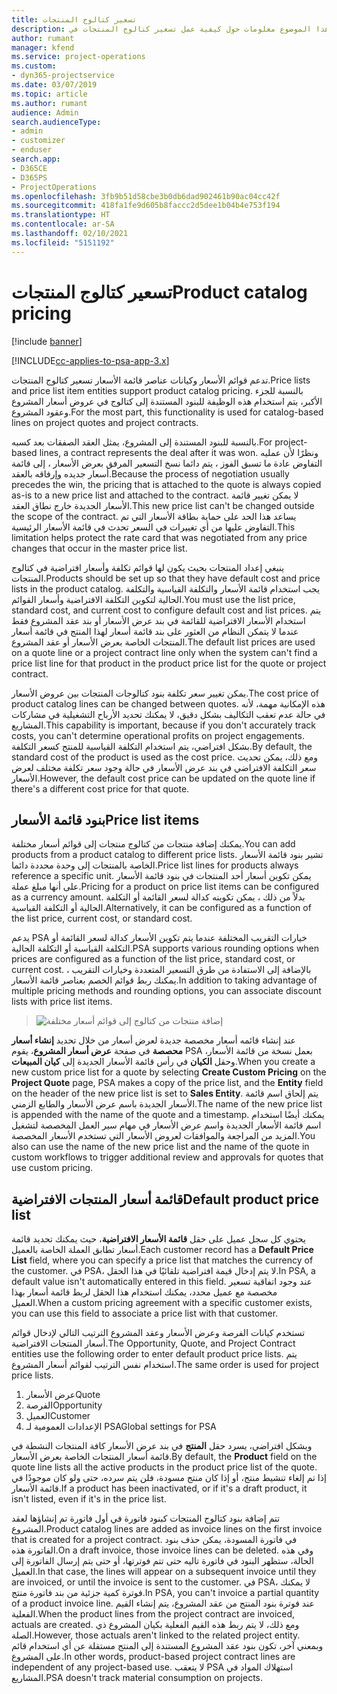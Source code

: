 ```yaml
---
title: تسعير كتالوج المنتجات
description: يقدم هذا الموضوع معلومات حول كيفية عمل تسعير كتالوج المنتجات في Dynamics 365 Project Service Automation (PSA).
author: rumant
manager: kfend
ms.service: project-operations
ms.custom:
- dyn365-projectservice
ms.date: 03/07/2019
ms.topic: article
ms.author: rumant
audience: Admin
search.audienceType:
- admin
- customizer
- enduser
search.app:
- D365CE
- D365PS
- ProjectOperations
ms.openlocfilehash: 3fb9b51d58cbe3b0db6dad902461b90ac04cc42f
ms.sourcegitcommit: 418fa1fe9d605b8faccc2d5dee1b04b4e753f194
ms.translationtype: HT
ms.contentlocale: ar-SA
ms.lasthandoff: 02/10/2021
ms.locfileid: "5151192"
---
```

# <a name="product-catalog-pricing"></a><span data-ttu-id="0045b-103">تسعير كتالوج المنتجات</span><span class="sxs-lookup"><span data-stu-id="0045b-103">Product catalog pricing</span></span> 

[!include [banner](../includes/psa-now-project-operations.md)]

[!INCLUDE[cc-applies-to-psa-app-3.x](../includes/cc-applies-to-psa-app-3x.md)]


<span data-ttu-id="0045b-104">تدعم قوائم الأسعار وكيانات عناصر قائمة الأسعار تسعير كتالوج المنتجات.</span><span class="sxs-lookup"><span data-stu-id="0045b-104">Price lists and price list item entities support product catalog pricing.</span></span> <span data-ttu-id="0045b-105">بالنسبة للجزء الأكبر، يتم استخدام هذه الوظيفة للبنود المستندة إلى كتالوج في عروض أسعار المشروع وعقود المشروع.</span><span class="sxs-lookup"><span data-stu-id="0045b-105">For the most part, this functionality is used for catalog-based lines on project quotes and project contracts.</span></span>

<span data-ttu-id="0045b-106">بالنسبة للبنود المستندة إلى المشروع، يمثل العقد الصفقات بعد كسبه.</span><span class="sxs-lookup"><span data-stu-id="0045b-106">For project-based lines, a contract represents the deal after it was won.</span></span> <span data-ttu-id="0045b-107">ونظرًا لأن عمليه التفاوض عادة ما تسبق الفوز ، يتم دائما نسخ التسعير المرفق بعرض الأسعار ، إلى قائمة أسعار جديده وإرفاقه بالعقد.</span><span class="sxs-lookup"><span data-stu-id="0045b-107">Because the process of negotiation usually precedes the win, the pricing that is attached to the quote is always copied as-is to a new price list and attached to the contract.</span></span> <span data-ttu-id="0045b-108">لا يمكن تغيير قائمة الأسعار الجديدة خارج نطاق العقد.</span><span class="sxs-lookup"><span data-stu-id="0045b-108">This new price list can't be changed outside the scope of the contract.</span></span> <span data-ttu-id="0045b-109">يساعد هذا الحد على حماية بطاقة الأسعار التي تم التفاوض عليها من أي تغييرات في السعر تحدث في قائمة الأسعار الرئيسية.</span><span class="sxs-lookup"><span data-stu-id="0045b-109">This limitation helps protect the rate card that was negotiated from any price changes that occur in the master price list.</span></span>

<span data-ttu-id="0045b-110">ينبغي إعداد المنتجات بحيث يكون لها قوائم تكلفة وأسعار افتراضية في كتالوج المنتجات.</span><span class="sxs-lookup"><span data-stu-id="0045b-110">Products should be set up so that they have default cost and price lists in the product catalog.</span></span> <span data-ttu-id="0045b-111">يجب استخدام قائمة الأسعار والتكلفة القياسية والتكلفة الحالية لتكوين التكلفة الافتراضية وأسعار القوائم.</span><span class="sxs-lookup"><span data-stu-id="0045b-111">You must use the list price, standard cost, and current cost to configure default cost and list prices.</span></span> <span data-ttu-id="0045b-112">يتم استخدام الأسعار الافتراضية للقائمة في بند عرض الأسعار أو بند عقد المشروع فقط عندما لا يتمكن النظام من العثور على بند قائمة أسعار لهذا المنتج في قائمة أسعار المنتجات الخاصة بعرض الأسعار أو عقد المشروع.</span><span class="sxs-lookup"><span data-stu-id="0045b-112">The default list prices are used on a quote line or a project contract line only when the system can't find a price list line for that product in the product price list for the quote or project contract.</span></span>

<span data-ttu-id="0045b-113">يمكن تغيير سعر تكلفة بنود كتالوجات المنتجات بين عروض الأسعار.</span><span class="sxs-lookup"><span data-stu-id="0045b-113">The cost price of product catalog lines can be changed between quotes.</span></span> <span data-ttu-id="0045b-114">هذه الإمكانية مهمة، لأنه في حالة عدم تعقب التكاليف بشكل دقيق، لا يمكنك تحديد الأرباح التشغيلية في مشاركات المشاريع.</span><span class="sxs-lookup"><span data-stu-id="0045b-114">This capability is important, because if you don't accurately track costs, you can't determine operational profits on project engagements.</span></span> <span data-ttu-id="0045b-115">بشكل افتراضي، يتم استخدام التكلفة القياسية للمنتج كسعر التكلفة.</span><span class="sxs-lookup"><span data-stu-id="0045b-115">By default, the standard cost of the product is used as the cost price.</span></span> <span data-ttu-id="0045b-116">ومع ذلك، يمكن تحديث سعر التكلفة الافتراضي في بند عرض الأسعار في حالة وجود سعر تكلفة مختلف لعرض الأسعار.</span><span class="sxs-lookup"><span data-stu-id="0045b-116">However, the default cost price can be updated on the quote line if there's a different cost price for that quote.</span></span>

## <a name="price-list-items"></a><span data-ttu-id="0045b-117">بنود قائمة الأسعار</span><span class="sxs-lookup"><span data-stu-id="0045b-117">Price list items</span></span>

<span data-ttu-id="0045b-118">يمكنك إضافة منتجات من كتالوج منتجات إلى قوائم أسعار مختلفة.</span><span class="sxs-lookup"><span data-stu-id="0045b-118">You can add products from a product catalog to different price lists.</span></span> <span data-ttu-id="0045b-119">تشير بنود قائمة الأسعار الخاصة بالمنتجات إلى وحدة محددة دائما.</span><span class="sxs-lookup"><span data-stu-id="0045b-119">Price list lines for products always reference a specific unit.</span></span> <span data-ttu-id="0045b-120">يمكن تكوين أسعار أحد المنتجات في بنود قائمة الأسعار على أنها مبلغ عملة.</span><span class="sxs-lookup"><span data-stu-id="0045b-120">Pricing for a product on price list items can be configured as a currency amount.</span></span> <span data-ttu-id="0045b-121">بدلاً من ذلك ، يمكن تكوينه كدالة لسعر القائمة أو التكلفة الحالية أو التكلفة القياسية.</span><span class="sxs-lookup"><span data-stu-id="0045b-121">Alternatively, it can be configured as a function of the list price, current cost, or standard cost.</span></span>

<span data-ttu-id="0045b-122">يدعم PSA خيارات التقريب المختلفة عندما يتم تكوين الأسعار كدالة لسعر القائمة أو التكلفة القياسية أو التكلفة الحالية.</span><span class="sxs-lookup"><span data-stu-id="0045b-122">PSA supports various rounding options when prices are configured as a function of the list price, standard cost, or current cost.</span></span> <span data-ttu-id="0045b-123">بالإضافة إلى الاستفادة من طرق التسعير المتعددة وخيارات التقريب ، يمكنك ربط قوائم الخصم بعناصر قائمة الأسعار.</span><span class="sxs-lookup"><span data-stu-id="0045b-123">In addition to taking advantage of multiple pricing methods and rounding options, you can associate discount lists with price list items.</span></span> 

> ![إضافة منتجات من كتالوج إلى قوائم أسعار مختلفة](media/basic-guide-16.png)

<span data-ttu-id="0045b-125">عند إنشاء قائمه أسعار مخصصة جديدة لعرض أسعار من خلال تحديد **إنشاء أسعار محصصة** في صفحة **عرض أسعار المشروع**، يقوم PSA بعمل نسخة من قائمة الأسعار، وحقل **الكيان** في رأس قائمة الأسعار الجديدة إلى **كيان المبيعات**.</span><span class="sxs-lookup"><span data-stu-id="0045b-125">When you create a new custom price list for a quote by selecting **Create Custom Pricing** on the **Project Quote** page, PSA makes a copy of the price list, and the **Entity** field on the header of the new price list is set to **Sales Entity**.</span></span> <span data-ttu-id="0045b-126">يتم إلحاق اسم قائمة الأسعار الجديدة باسم عرض الأسعار والطابع الزمني.</span><span class="sxs-lookup"><span data-stu-id="0045b-126">The name of the new price list is appended with the name of the quote and a timestamp.</span></span> <span data-ttu-id="0045b-127">يمكنك أيضًا استخدام اسم قائمة الأسعار الجديدة واسم عرض الأسعار في مهام سير العمل المخصصة لتشغيل المزيد من المراجعة والموافقات لعروض الأسعار التي تستخدم الأسعار المخصصة.</span><span class="sxs-lookup"><span data-stu-id="0045b-127">You also can use the name of the new price list and the name of the quote in custom workflows to trigger additional review and approvals for quotes that use custom pricing.</span></span>

 
## <a name="default-product-price-list"></a><span data-ttu-id="0045b-128">قائمة أسعار المنتجات الافتراضية</span><span class="sxs-lookup"><span data-stu-id="0045b-128">Default product price list</span></span>
<span data-ttu-id="0045b-129">يحتوي كل سجل عميل على حقل **قائمة الأسعار الافتراضية**، حيث يمكنك تحديد قائمة أسعار تطابق العملة الخاصة بالعميل.</span><span class="sxs-lookup"><span data-stu-id="0045b-129">Each customer record has a **Default Price List** field, where you can specify a price list that matches the currency of the customer.</span></span> <span data-ttu-id="0045b-130">في PSA، لا يتم إدخال قيمة افتراضية تلقائيًا في هذا الحقل.</span><span class="sxs-lookup"><span data-stu-id="0045b-130">In PSA, a default value isn't automatically entered in this field.</span></span> <span data-ttu-id="0045b-131">عند وجود اتفاقية تسعير مخصصة مع عميل محدد، يمكنك استخدام هذا الحقل لربط قائمة أسعار بهذا العميل.</span><span class="sxs-lookup"><span data-stu-id="0045b-131">When a custom pricing agreement with a specific customer exists, you can use this field to associate a price list with that customer.</span></span>

<span data-ttu-id="0045b-132">تستخدم كيانات الفرصة وعرض الأسعار وعقد المشروع الترتيب التالي لإدخال قوائم أسعار المنتجات الافتراضية.</span><span class="sxs-lookup"><span data-stu-id="0045b-132">The Opportunity, Quote, and Project Contract entities use the following order to enter default product price lists.</span></span> <span data-ttu-id="0045b-133">يتم استخدام نفس الترتيب لقوائم أسعار المشروع.</span><span class="sxs-lookup"><span data-stu-id="0045b-133">The same order is used for project price lists.</span></span>

1.  <span data-ttu-id="0045b-134">عرض الأسعار</span><span class="sxs-lookup"><span data-stu-id="0045b-134">Quote</span></span>
2.  <span data-ttu-id="0045b-135">الفرصة</span><span class="sxs-lookup"><span data-stu-id="0045b-135">Opportunity</span></span>
3.  <span data-ttu-id="0045b-136">العميل</span><span class="sxs-lookup"><span data-stu-id="0045b-136">Customer</span></span>
4.  <span data-ttu-id="0045b-137">الإعدادات العمومية لـ PSA</span><span class="sxs-lookup"><span data-stu-id="0045b-137">Global settings for PSA</span></span>

<span data-ttu-id="0045b-138">وبشكل افتراضي، يسرد حقل **المنتج** في بند عرض الأسعار كافة المنتجات النشطة في قائمة أسعار المنتجات الخاصة بعرض الأسعار.</span><span class="sxs-lookup"><span data-stu-id="0045b-138">By default, the **Product** field on the quote line lists all the active products in the product price list of the quote.</span></span> <span data-ttu-id="0045b-139">إذا تم إلغاء تنشيط منتج، أو إذا كان منتج مسودة، فلن يتم سرده، حتى ولو كان موجودًا في قائمة الأسعار.</span><span class="sxs-lookup"><span data-stu-id="0045b-139">If a product has been inactivated, or if it's a draft product, it isn't listed, even if it's in the price list.</span></span> 

<span data-ttu-id="0045b-140">تتم إضافة بنود كتالوج المنتجات كبنود فاتورة في أول فاتورة تم إنشاؤها لعقد المشروع.</span><span class="sxs-lookup"><span data-stu-id="0045b-140">Product catalog lines are added as invoice lines on the first invoice that is created for a project contract.</span></span> <span data-ttu-id="0045b-141">في فاتورة المسودة، يمكن حذف بنود الفاتورة هذه.</span><span class="sxs-lookup"><span data-stu-id="0045b-141">On a draft invoice, those invoice lines can be deleted.</span></span> <span data-ttu-id="0045b-142">وفي هذه الحالة، ستظهر البنود في فاتورة تاليه حتى تتم فوترتها، أو حتى يتم إرسال الفاتورة إلى العميل.</span><span class="sxs-lookup"><span data-stu-id="0045b-142">In that case, the lines will appear on a subsequent invoice until they are invoiced, or until the invoice is sent to the customer.</span></span> <span data-ttu-id="0045b-143">في PSA، لا يمكنك فوترة كمية جزئية من بند فاتورة منتج.</span><span class="sxs-lookup"><span data-stu-id="0045b-143">In PSA, you can't invoice a partial quantity of a product invoice line.</span></span> <span data-ttu-id="0045b-144">عند فوترة بنود المنتج من عقد المشروع، يتم إنشاء القيم الفعلية.</span><span class="sxs-lookup"><span data-stu-id="0045b-144">When the product lines from the project contract are invoiced, actuals are created.</span></span> <span data-ttu-id="0045b-145">ومع ذلك، لا يتم ربط هذه القيم الفعلية بكيان المشروع ذي الصلة.</span><span class="sxs-lookup"><span data-stu-id="0045b-145">However, those actuals aren't linked to the related project entity.</span></span> <span data-ttu-id="0045b-146">وبمعني آخر، تكون بنود عقد المشروع المستندة إلى المنتج مستقلة عن أي استخدام قائم على المشروع.</span><span class="sxs-lookup"><span data-stu-id="0045b-146">In other words, product-based project contract lines are independent of any project-based use.</span></span> <span data-ttu-id="0045b-147">لا يتعقب PSA استهلاك المواد في المشاريع.</span><span class="sxs-lookup"><span data-stu-id="0045b-147">PSA doesn't track material consumption on projects.</span></span>
